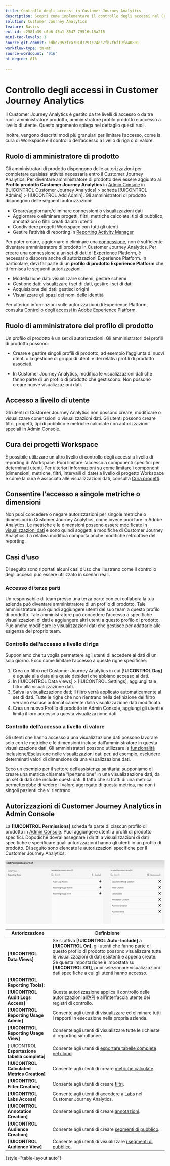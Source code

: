 ```yaml
---
title: Controllo degli accessi in Customer Journey Analytics
description: Scopri come implementare il controllo degli accessi nel Customer Journey Analytics.
solution: Customer Journey Analytics
feature: Basics
exl-id: c258fa39-c0b6-45a1-8547-79516c15a215
mini-toc-levels: 3
source-git-commit: cdbe7953fca701d1791c74ec7fb7f6ff9fa40801
workflow-type: tm+mt
source-wordcount: '916'
ht-degree: 81%

---
```


# Controllo degli accessi in Customer Journey Analytics

Il Customer Journey Analytics è gestito da tre livelli di accesso o da tre ruoli: amministratore prodotto, amministratore profilo prodotto e accesso a livello di utente. Questo argomento spiega nel dettaglio questi ruoli.

Inoltre, vengono descritti modi più granulari per limitare l’accesso, come la cura di Workspace e il controllo dell’accesso a livello di riga o di valore.

## Ruolo di amministratore di prodotto

Gli amministratori di prodotto dispongono delle autorizzazioni per completare qualsiasi attività necessaria entro il Customer Journey Analytics. Per diventare amministratore di prodotto devi essere aggiunto al **Profilo prodotto Customer Journey Analytics** in [Admin Console](https://adminconsole.adobe.com/enterprise/) in [!UICONTROL Customer Journey Analytics] > scheda [!UICONTROL Admins] > [!UICONTROL Add Admin]. Gli amministratori di prodotto dispongono delle seguenti autorizzazioni:

* Creare/aggiornare/eliminare connessioni o visualizzazioni dati
* Aggiornare o eliminare progetti, filtri, metriche calcolate, tipi di pubblico, annotazioni o filtri creati da altri utenti
* Condividere progetti Workspace con tutti gli utenti
* Gestire l’attività di reporting in [Reporting Activity Manager](/help/reporting-activity-manager/reporting-activity-overview.md)

Per poter creare, aggiornare o eliminare una [connessione](/help/connections/overview.md), non è sufficiente diventare amministratore di prodotto in Customer Journey Analytics. Per creare una connessione a un set di dati di Experience Platform, è necessario disporre anche di autorizzazioni Experience Platform. In particolare, devi far parte di un **profilo di prodotto Experience Platform** che ti fornisca le seguenti autorizzazioni:

* Modellazione dati: visualizzare schemi, gestire schemi
* Gestione dati: visualizzare i set di dati, gestire i set di dati
* Acquisizione dei dati: gestisci origini
* Visualizzare gli spazi dei nomi delle identità

Per ulteriori informazioni sulle autorizzazioni di Experience Platform, consulta [Controllo degli accessi in Adobe Experience Platform](https://experienceleague.adobe.com/docs/experience-platform/access-control/home.html?lang=it).

## Ruolo di amministratore del profilo di prodotto

Un profilo di prodotto è un set di autorizzazioni. Gli amministratori dei profili di prodotto possono:

* Creare e gestire singoli profili di prodotto, ad esempio l’aggiunta di nuovi utenti o la gestione di gruppi di utenti e dei relativi profili di prodotto associati.

* In Customer Journey Analytics, modifica le visualizzazioni dati che fanno parte di un profilo di prodotto che gestiscono. Non possono creare nuove visualizzazioni dati.

## Accesso a livello di utente

Gli utenti di Customer Journey Analytics non possono creare, modificare o visualizzare conenssioni o visualizzazioni dati. Gli utenti possono creare filtri, progetti, tipi di pubblico e metriche calcolate con autorizzazioni speciali in Admin Console.

## Cura dei progetti Workspace

È possibile utilizzare un altro livello di controllo degli accessi a livello di reporting di Workspace. Puoi limitare l’accesso a componenti specifici per determinati utenti. Per ulteriori informazioni su come limitare i componenti (dimensioni, metriche, filtri, intervalli di date) a livello di progetto Workspace e come la cura è associata alle visualizzazioni dati, consulta [Cura progetti](/help/analysis-workspace/curate-share/curate.md).

## Consentire l’accesso a singole metriche o dimensioni

Non puoi concedere o negare autorizzazioni per singole metriche o dimensioni in Customer Journey Analytics, come invece puoi fare in Adobe Analytics. Le metriche e le dimensioni possono essere modificate in [visualizzazioni dati](/help/data-views/data-views.md) e sono quindi soggetti a modifiche di Customer Journey Analytics. La relativa modifica comporta anche modifiche retroattive del reporting.

## Casi d’uso

Di seguito sono riportati alcuni casi d’uso che illustrano come il controllo degli accessi può essere utilizzato in scenari reali.

### Accesso di terze parti

Un responsabile di team presso una terza parte con cui collabora la tua azienda può diventare amministratore di un profilo di prodotto. Tale amministratore può quindi aggiungere utenti del suo team a questo profilo di prodotto. Tale amministratore può concedere l’accesso a specifiche visualizzazioni di dati e aggiungere altri utenti a questo profilo di prodotto. Può anche modificare le visualizzazioni dati che gestisce per adattarle alle esigenze del proprio team.

### Controllo dell’accesso a livello di riga

Supponiamo che tu voglia permettere agli utenti di accedere ai dati di un solo giorno. Ecco come limitare l’accesso a queste righe specifiche:

1. Crea un filtro nel Customer Journey Analytics in cui **[!UICONTROL Day]** è uguale alla data alla quale desideri che abbiano accesso ai dati.
1. In [!UICONTROL Data views] > [!UICONTROL Settings], aggiungi tale filtro alla visualizzazione dati.
1. Salva la visualizzazione dati; il filtro verrà applicato automaticamente al set di dati. Tutte le righe che non rientrano nella definizione del filtro verrano escluse automaticamente dalla visualizzazione dati modificata.
1. Crea un nuovo Profilo di prodotto in Admin Console, aggiungi gli utenti e limita il loro accesso a questa visualizzazione dati.

### Controllo dell’accesso a livello di valore

Gli utenti che hanno accesso a una visualizzazione dati possono lavorare solo con le metriche e le dimensioni incluse dall’amministratore in questa visualizzazione dati. Gli amministratori possono utilizzare la [funzionalità Inclusione/Esclusione](/help/data-views/component-settings/include-exclude-values.md) nelle visualizzazioni dati per, ad esempio, escludere determinati valori di dimensione da una visualizzazione dati.

Ecco un esempio per il settore dell’assistenza sanitaria: supponiamo di creare una metrica chiamata “Ipertensione” in una visualizzazione dati, da un set di dati che include questi dati. Il fatto che si tratti di una metrica permetterebbe di vedere il valore aggregato di questa metrica, ma non i singoli pazienti che vi rientrano.

## Autorizzazioni di Customer Journey Analytics in Admin Console

La **[!UICONTROL Permissions]** scheda fa parte di ciascun profilo di prodotto in [Admin Console](https://adminconsole.adobe.com/enterprise/). Puoi aggiungere utenti a profili di prodotto specifici. Dopodiché dovrai assegnare i diritti a visualizzazioni di dati specifiche e specificare quali autorizzazioni hanno gli utenti in un profilo di prodotto. Di seguito sono elencate le autorizzazioni specifiche per il Customer Journey Analytics:

![autorizzazioni di admin console](assets/permissions.png)

| Autorizzazione | Definizione |
| --- | --- |
| **[!UICONTROL Data Views]** | Se si attiva **[!UICONTROL Auto-Include]** a **[!UICONTROL On]**, gli utenti che fanno parte di questo profilo di prodotto possono visualizzare tutte le visualizzazioni di dati esistenti e appena create. Se questa impostazione è impostata su **[!UICONTROL Off]**, puoi selezionare visualizzazioni dati specifiche a cui gli utenti hanno accesso. |
| **[!UICONTROL Reporting Tools]**: |   |
| **[!UICONTROL Audit Logs Access]** | Questa autorizzazione applica il controllo delle autorizzazioni all’[API](https://adobe.io/cja-apis/docs/endpoints/auditlogs/) e all’interfaccia utente dei registri di controllo. |
| **[!UICONTROL Reporting Usage Admin]** | Consente agli utenti di visualizzare ed eliminare tutti i rapporti in esecuzione nella propria azienda. |
| **[!UICONTROL Reporting Usage View]** | Consente agli utenti di visualizzare tutte le richieste di reporting simultanee. |
| [!UICONTROL **Esportazione tabella completa**] | Consente agli utenti di [esportare tabelle complete nel cloud](/help/analysis-workspace/export/export-cloud.md). |
| **[!UICONTROL Calculated Metrics Creation]** | Consente agli utenti di creare [metriche calcolate](/help/components/calc-metrics/calc-metr-overview.md). |
| **[!UICONTROL Filter Creation]** | Consente agli utenti di creare [filtri](/help/components/filters/filters-overview.md). |
| **[!UICONTROL Labs Access]** | Consente agli utenti di accedere a [Labs](/help/labs/labs.md) nel Customer Journey Analytics. |
| **[!UICONTROL Annotation Creation]** | Consente agli utenti di creare [annotazioni](/help/components/annotations/overview.md). |
| **[!UICONTROL Audience Creation]** | Consente agli utenti di creare [segmenti di pubblico](/help/components/audiences/audiences-overview.md). |
| **[!UICONTROL Audience View]** | Consente agli utenti di visualizzare [i segmenti di pubblico](/help/components/audiences/audiences-overview.md). |

{style="table-layout:auto"}
